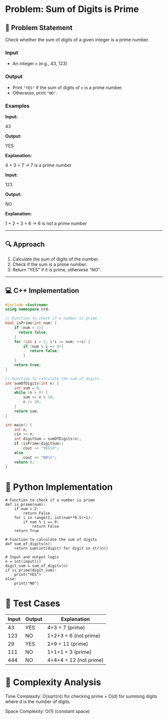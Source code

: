 # Problem: Sum of Digits is Prime

## 🧩 Problem Statement

Check whether the sum of digits of a given integer is a prime number.

### Input
- An integer `n` (e.g., 43, 123)

### Output
- Print `"YES"` if the sum of digits of `n` is a prime number.
- Otherwise, print `"NO"`.

### Examples

**Input:** 

43

**Output:**

 YES

**Explanation:**

 4 + 3 = 7 → 7 is a prime number

**Input:** 

123

**Output:** 

NO

**Explanation:**

1 + 2 + 3 = 6 → 6 is not a prime number


---

## 🔍 Approach

1. Calculate the sum of digits of the number.
2. Check if the sum is a prime number.
3. Return "YES" if it is prime, otherwise "NO".

---

## 💻 C++ Implementation

```cpp
#include <iostream>
using namespace std;

// Function to check if a number is prime
bool isPrime(int num) {
    if (num < 2){
      return false;
    } 
    for (int i = 2; i*i <= num; ++i) {
        if (num % i == 0){
           return false;
        } 
    }
    return true;
}

// Function to calculate the sum of digits
int sumOfDigits(int n) {
    int sum = 0;
    while (n > 0) {
        sum += n % 10;
        n /= 10;
    }
    return sum;
}

int main() {
    int n;
    cin >> n;
    int digitSum = sumOfDigits(n);
    if (isPrime(digitSum))
        cout << "YES\n";
    else
        cout << "NO\n";
    return 0;
}

```
# 🐍 Python Implementation
```
# Function to check if a number is prime
def is_prime(num):
    if num < 2:
        return False
    for i in range(2, int(num**0.5)+1):
        if num % i == 0:
            return False
    return True

# Function to calculate the sum of digits
def sum_of_digits(n):
    return sum(int(digit) for digit in str(n))

# Input and output logic
n = int(input())
digit_sum = sum_of_digits(n)
if is_prime(digit_sum):
    print("YES")
else:
    print("NO")

```
# 🧪 Test Cases
| Input | Output | Explanation            |
| ----- | ------ | ---------------------- |
| 43    | YES    | 4+3 = 7 (prime)        |
| 123   | NO     | 1+2+3 = 6 (not prime)  |
| 29    | YES    | 2+9 = 11 (prime)       |
| 111   | NO     | 1+1+1 = 3 (prime)      |
| 444   | NO     | 4+4+4 = 12 (not prime) |


# 🧠 Complexity Analysis
Time Complexity: O(sqrt(n)) for checking prime + O(d) for summing digits where d is the number of digits.

Space Complexity: O(1) (constant space)